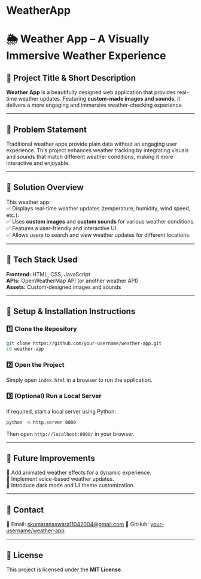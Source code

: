 # WeatherApp
# 🌦️ Weather App – A Visually Immersive Weather Experience

## 🔹 Project Title & Short Description  
**Weather App** is a beautifully designed web application that provides real-time weather updates. Featuring **custom-made images and sounds**, it delivers a more engaging and immersive weather-checking experience.  

---

## 🔹 Problem Statement  
Traditional weather apps provide plain data without an engaging user experience. This project enhances weather tracking by integrating visuals and sounds that match different weather conditions, making it more interactive and enjoyable.  

---

## 🔹 Solution Overview  
This weather app:  
✅ Displays real-time weather updates (temperature, humidity, wind speed, etc.).  
✅ Uses **custom images** and **custom sounds** for various weather conditions.  
✅ Features a user-friendly and interactive UI.  
✅ Allows users to search and view weather updates for different locations.  

---

## 🔹 Tech Stack Used  
**Frontend:** HTML, CSS, JavaScript  
**APIs:** OpenWeatherMap API (or another weather API)  
**Assets:** Custom-designed images and sounds  

---

## 🔹 Setup & Installation Instructions  

### 1️⃣ Clone the Repository  
```bash
git clone https://github.com/your-username/weather-app.git
cd weather-app
```  

### 2️⃣ Open the Project  
Simply open `index.html` in a browser to run the application.  

### 3️⃣ (Optional) Run a Local Server  
If required, start a local server using Python:  
```bash
python -m http.server 8000
```  
Then open `http://localhost:8000/` in your browser.  


---

## 🚀 Future Improvements  
🔹 Add animated weather effects for a dynamic experience.  
🔹 Implement voice-based weather updates.  
🔹 Introduce dark mode and UI theme customization.  

---

## 📩 Contact  
📧 Email: skumaranaswara11042004@gmail.com 
🔗 GitHub: [your-username/weather-app](https://github.com/ask11042004/weather-app)  

---

## 📜 License  
This project is licensed under the **MIT License**.  

